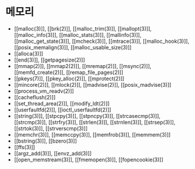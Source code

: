 # 메모리

* [[malloc(3)]], [[brk(2)]], [[malloc_trim(3)]], [[mallopt(3)]], [[malloc_info(3)]], [[malloc_stats(3)]], [[mallinfo(3)]], [[malloc_get_state(3)]], [[mcheck(3)]], [[mtrace(3)]], [[malloc_hook(3)]], [[posix_memalign(3)]], [[malloc_usable_size(3)]]
* [[alloca(3)]]
* [[end(3)]], [[getpagesize(2)]]
* [[mmap(2)]], [[mmap2(2)]], [[mremap(2)]], [[msync(2)]], [[memfd_create(2)]], [[remap_file_pages(2)]]
* [[pkeys(7)]], [[pkey_alloc(2)]], [[mprotect(2)]]
* [[mincore(2)]], [[mlock(2)]], [[madvise(2)]], [[posix_madvise(3)]]
* [[process_vm_readv(2)]]
* [[cacheflush(2)]]
* [[set_thread_area(2)]], [[modify_ldt(2)]]
* [[userfaultfd(2)]], [[ioctl_userfaultfd(2)]]
* [[string(3)]], [[stpcpy(3)]], [[stpncpy(3)]], [[strcasecmp(3)]], [[strcmp(3)]], [[strfry(3)]], [[strlen(3)]], [[strnlen(3)]], [[strsep(3)]], [[strtok(3)]], [[strverscmp(3)]]
* [[memchr(3)]], [[memccpy(3)]], [[memfrob(3)]], [[memmem(3)]]
* [[bstring(3)]], [[bzero(3)]]
* [[ffs(3)]]
* [[argz_add(3)]], [[envz_add(3)]]
* [[open_memstream(3)]], [[fmemopen(3)]], [[fopencookie(3)]]
